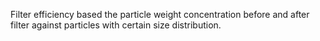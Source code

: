 ﻿Filter efficiency based the particle weight concentration before and after filter against particles with certain size distribution.
